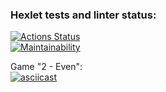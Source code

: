 ### Hexlet tests and linter status:
[![Actions Status](https://github.com/malagerin/java-project-61/actions/workflows/hexlet-check.yml/badge.svg)](https://github.com/malagerin/java-project-61/actions)  
[![Maintainability](https://api.codeclimate.com/v1/badges/de18b7086142b7e85b03/maintainability)](https://codeclimate.com/github/malagerin/java-project-61/maintainability)  

Game "2 - Even":  
[![asciicast](https://asciinema.org/a/W44BpykYPaAqmLPvtwoUOCSLA.svg)](https://asciinema.org/a/W44BpykYPaAqmLPvtwoUOCSLA) 
